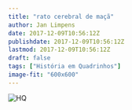 ```yaml
---
title: "rato cerebral de maçã"
author: Jan Limpens
date: 2017-12-09T10:56:12Z
publishdate: 2017-12-09T10:56:12Z
lastmod: 2017-12-09T10:56:12Z
draft: false
tags: ["História em Quadrinhos"]
image-fit: "600x600"
---
```


![HQ](003-rato-cerebral-de-maçâ-2.jpg)
